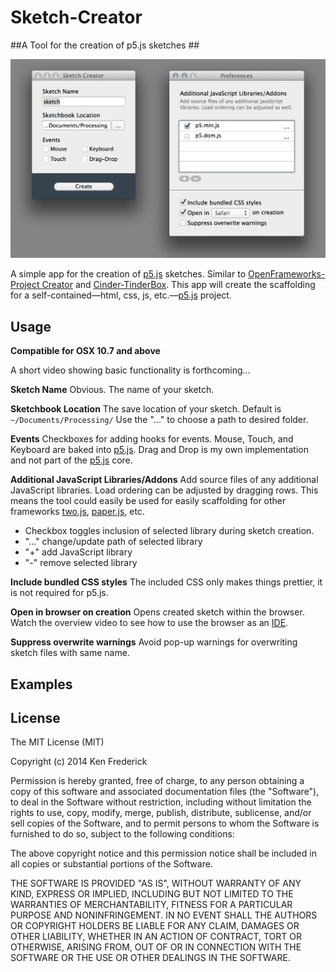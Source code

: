 Sketch-Creator
==============

##A Tool for the creation of p5.js sketches ##

![Screenshot](sketch-creator-screenshot.png)

A simple app for the creation of [p5.js](https://github.com/lmccart/p5.js) sketches. Similar to [OpenFrameworks-Project Creator](https://github.com/ofZach/project-creator) and [Cinder-TinderBox](https://github.com/cinder/TinderBox-Mac). This app will create the scaffolding for a self-contained—html, css, js, etc.—[p5.js](https://github.com/lmccart/p5.js) project.


Usage
-------------

**Compatible for OSX 10.7 and above**

A short video showing basic functionality is forthcoming...


**Sketch Name**
Obvious. The name of your sketch.

**Sketchbook Location**
The save location of your sketch. Default is `~/Documents/Processing/` Use the "..." to choose a path to desired folder.

**Events**
Checkboxes for adding hooks for events. Mouse, Touch, and Keyboard are baked into [p5.js](https://github.com/lmccart/p5.js). Drag and Drop is my own implementation and not part of the [p5.js](https://github.com/lmccart/p5.js) core.


**Additional JavaScript Libraries/Addons**
Add source files of any additional JavaScript libraries. Load ordering can be adjusted by dragging rows. This means the tool could easily be used for easily scaffolding for other frameworks [two.js](http://jonobr1.github.io/two.js/), [paper.js](http://paperjs.org/), etc.
-  Checkbox toggles inclusion of selected library during sketch creation.
- "..." change/update path of selected library
- "+" add JavaScript library
- "-" remove selected library

**Include bundled CSS styles**
The included CSS only makes things prettier, it is not required for p5.js.

**Open in browser on creation**
Opens created sketch within the browser. Watch the overview video to see how to use the browser as an [IDE](http://en.wikipedia.org/wiki/Integrated_development_environment).

**Suppress overwrite warnings**
Avoid pop-up warnings for overwriting sketch files with same name.



Examples
-------------




License
-------------
The MIT License (MIT)

Copyright (c) 2014 Ken Frederick

Permission is hereby granted, free of charge, to any person obtaining a copy
of this software and associated documentation files (the "Software"), to deal
in the Software without restriction, including without limitation the rights
to use, copy, modify, merge, publish, distribute, sublicense, and/or sell
copies of the Software, and to permit persons to whom the Software is
furnished to do so, subject to the following conditions:

The above copyright notice and this permission notice shall be included in all
copies or substantial portions of the Software.

THE SOFTWARE IS PROVIDED "AS IS", WITHOUT WARRANTY OF ANY KIND, EXPRESS OR
IMPLIED, INCLUDING BUT NOT LIMITED TO THE WARRANTIES OF MERCHANTABILITY,
FITNESS FOR A PARTICULAR PURPOSE AND NONINFRINGEMENT. IN NO EVENT SHALL THE
AUTHORS OR COPYRIGHT HOLDERS BE LIABLE FOR ANY CLAIM, DAMAGES OR OTHER
LIABILITY, WHETHER IN AN ACTION OF CONTRACT, TORT OR OTHERWISE, ARISING FROM,
OUT OF OR IN CONNECTION WITH THE SOFTWARE OR THE USE OR OTHER DEALINGS IN THE
SOFTWARE.